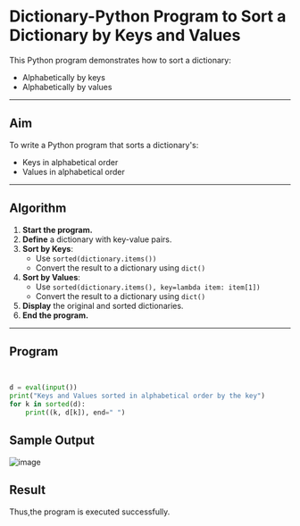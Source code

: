 #  Dictionary-Python Program to Sort a Dictionary by Keys and Values

This Python program demonstrates how to sort a dictionary:
- Alphabetically by keys
- Alphabetically by values

---

##  Aim

To write a Python program that sorts a dictionary's:
- Keys in alphabetical order
- Values in alphabetical order

---

##  Algorithm

1. **Start the program.**
2. **Define** a dictionary with key-value pairs.
3. **Sort by Keys**:
   - Use `sorted(dictionary.items())`
   - Convert the result to a dictionary using `dict()`
4. **Sort by Values**:
   - Use `sorted(dictionary.items(), key=lambda item: item[1])`
   - Convert the result to a dictionary using `dict()`
5. **Display** the original and sorted dictionaries.
6. **End the program.**

---

## Program

```python


d = eval(input())
print("Keys and Values sorted in alphabetical order by the key")
for k in sorted(d): 
    print((k, d[k]), end=" ")
```

## Sample Output
![image](https://github.com/user-attachments/assets/07dc6ff0-4d4e-42f5-8f4d-2ada74ec9d42)

## Result
Thus,the program is executed successfully.
